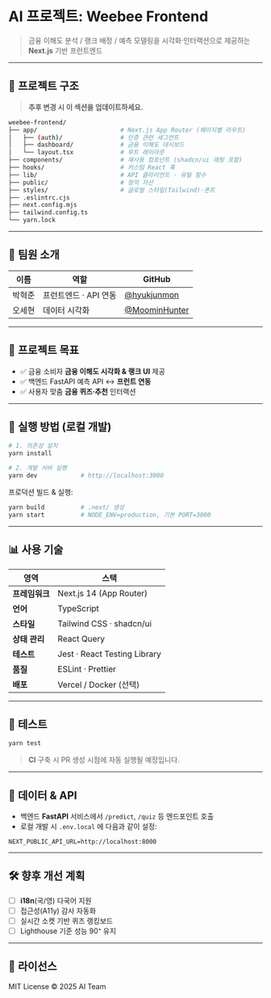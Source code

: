 # AI 프로젝트: **Weebee Frontend**

> 금융 이해도 분석 / 랭크 배정 / 예측 모델링을 시각화·인터랙션으로 제공하는 **Next.js** 기반 프런트엔드

---

## 📂 프로젝트 구조

> **추후 변경 시 이 섹션을 업데이트하세요.**

```bash
weebee-frontend/
├── app/                       # Next.js App Router (페이지별 라우트)
│   ├── (auth)/                # 인증 관련 세그먼트
│   ├── dashboard/             # 금융 이해도 대시보드
│   └── layout.tsx             # 루트 레이아웃
├── components/                # 재사용 컴포넌트 (shadcn/ui 래핑 포함)
├── hooks/                     # 커스텀 React 훅
├── lib/                       # API 클라이언트 · 유틸 함수
├── public/                    # 정적 자산
├── styles/                    # 글로벌 스타일(Tailwind)·폰트
├── .eslintrc.cjs
├── next.config.mjs
├── tailwind.config.ts
└── yarn.lock
```

---

## 👥 팀원 소개

| 이름   | 역할                 | GitHub |
|--------|----------------------|--------|
| 박혁준 | 프런트엔드 · API 연동| [@hyukjunmon](https://github.com/hyukjunmon) |
| 오세현 | 데이터 시각화        | [@MoominHunter](https://github.com/MoominHunter) |

---

## 🎯 프로젝트 목표

- ✅ 금융 소비자 **금융 이해도 시각화 & 랭크 UI** 제공  
- ✅ 백엔드 FastAPI 예측 API ↔ **프런트 연동**  
- ✅ 사용자 맞춤 **금융 퀴즈·추천** 인터랙션

---

## 🚀 실행 방법 (로컬 개발)

```bash
# 1. 의존성 설치
yarn install

# 2. 개발 서버 실행
yarn dev            # http://localhost:3000
```

프로덕션 빌드 & 실행:

```bash
yarn build          # .next/ 생성
yarn start          # NODE_ENV=production, 기본 PORT=3000
```

---

## 📊 사용 기술

| 영역        | 스택 |
|-------------|------|
| **프레임워크** | Next.js 14 (App Router) |
| **언어**    | TypeScript |
| **스타일**  | Tailwind CSS · shadcn/ui |
| **상태 관리** | React Query |
| **테스트**  | Jest · React Testing Library |
| **품질**    | ESLint · Prettier |
| **배포**    | Vercel / Docker (선택) |

---

## 🧪 테스트

```bash
yarn test
```

> **CI** 구축 시 PR 생성 시점에 자동 실행될 예정입니다.

---

## 📁 데이터 & API

- 백엔드 **FastAPI** 서비스에서 `/predict`, `/quiz` 등 엔드포인트 호출  
- 로컬 개발 시 `.env.local` 에 다음과 같이 설정:

```env
NEXT_PUBLIC_API_URL=http://localhost:8000
```

---

## 🛠 향후 개선 계획

- [ ] **i18n**(국/영) 다국어 지원
- [ ] 접근성(A11y) 감사 자동화
- [ ] 실시간 소켓 기반 퀴즈 랭킹보드
- [ ] Lighthouse 기준 성능 90⁺ 유지

---

## 📄 라이선스

MIT License © 2025 AI Team
